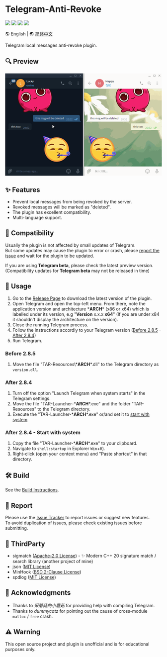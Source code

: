 # Telegram-Anti-Revoke

[![](https://github.com/SpriteOvO/Telegram-Anti-Revoke/actions/workflows/windows-msvc.yml/badge.svg)](https://github.com/SpriteOvO/Telegram-Anti-Revoke/actions/workflows/windows-msvc.yml)
[![](https://img.shields.io/github/v/release/SpriteOvO/Telegram-Anti-Revoke)](https://github.com/SpriteOvO/Telegram-Anti-Revoke/releases)
[![](https://img.shields.io/github/downloads/SpriteOvO/Telegram-Anti-Revoke/total.svg)](https://github.com/SpriteOvO/Telegram-Anti-Revoke/releases)
[![](https://img.shields.io/badge/license-MIT-yellow.svg)](LICENSE)

:earth_americas: English | :earth_asia: [简体中文](/README-CN.md)

Telegram local messages anti-revoke plugin.

## :mag: Preview
![](/Resource/Preview.gif)

## :sparkles: Features
* Prevent local messages from being revoked by the server.
* Revoked messages will be marked as "deleted".
* The plugin has excellent compatibility.
* Multi-language support.  

## :tomato: Compatibility
Usually the plugin is not affected by small updates of Telegram.  
But some updates may cause the plugin to error or crash, please [report the issue](https://github.com/SpriteOvO/Telegram-Anti-Revoke/issues) and wait for the plugin to be updated.

If you are using **Telegram beta**, please check the latest preview version.  
(Compatibility updates for **Telegram beta** may not be released in time)

## :hamburger: Usage
1. Go to the [Release Page](https://github.com/SpriteOvO/Telegram-Anti-Revoke/releases) to download the latest version of the plugin.  
2. Open Telegram and open the top-left menu. From there, note the application version and architecture \***ARCH**\* (x86 or x64) which is labelled under its version, e.g "**Version** x.x.x **x64**" (If you are under x84 it shouldn't display the architecture on the version).
3. Close the running Telegram process.
4. Follow the instructions accordly to your Telegram version ([Before 2.8.5](#before-285) - [After 2.8.4](#after-284))
5. Run Telegram.

### Before 2.8.5
1. Move the file "TAR-Resources\\***ARCH**\*.dll" to the Telegram directory as `version.dll`.

### After 2.8.4
1. Turn off the option "Launch Telegram when system starts" in the Telegram settings.
2. Move the file "TAR-Launcher-\***ARCH**\*.exe" and the folder "TAR-Resources" to the Telegram directory.
3. Execute the "TAR-Launcher-\***ARCH**\*.exe" or/and set it to [start with system](#after-284---start-with-system)

### After 2.8.4 - Start with system
1. Copy the file "TAR-Launcher-\***ARCH**\*.exe" to your clipboard.
2. Navigate to `shell:startup` in Explorer `Win`+`R`).
3. Right-click (open your context menu) and "Paste shortcut" in that directory.

## :hammer_and_wrench: Build
See the [Build Instructions](/Docs/Build.md).

## :bug: Report
Please use the [Issue Tracker](https://github.com/SpriteOvO/Telegram-Anti-Revoke/issues) to report issues or suggest new features.  
To avoid duplication of issues, please check existing issues before submitting.

## :gem: ThirdParty
* sigmatch ([Apache-2.0 License](https://github.com/SpriteOvO/sigmatch/blob/main/LICENSE)) - ✨ Modern C++ 20 signature match / search library (another project of mine)
* json ([MIT License](https://github.com/nlohmann/json/blob/develop/LICENSE.MIT))
* MinHook ([BSD 2-Clause License](https://github.com/TsudaKageyu/minhook/blob/master/LICENSE.txt))
* spdlog ([MIT License](https://github.com/gabime/spdlog/blob/v1.x/LICENSE))

## :beer: Acknowledgments
* Thanks to *采蘑菇的小蘑菇* for providing help with compiling Telegram.
* Thanks to *dummycatz* for pointing out the cause of cross-module `malloc` / `free` crash.

## :warning: Warning
This open source project and plugin is unofficial and is for educational purposes only.
